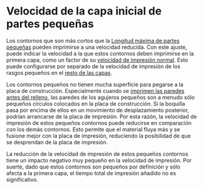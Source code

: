 Velocidad de la capa inicial de partes pequeñas
====
Los contornos que son más cortos que la [Longitud máxima de partes pequeñas](small_feature_max_length.md) pueden imprimirse a una velocidad reducida. Con este ajuste, puede indicar la velocidad a la que estos contornos deben imprimirse en la primera capa, como un factor de su [velocidad de impresión normal](../speed/speed_wall.md). Esto puede configurarse por separado de la velocidad de impresión de los rasgos pequeños en el [resto de las capas](small_feature_speed_factor.md).

Los contornos pequeños no tienen mucha superficie para pegarse a la placa de construcción. Especialmente cuando se [imprimen las paredes antes del relleno](../infill/infill_before_walls.md), las paredes de los agujeros pequeños son a menudo sólo pequeños círculos colocados en la placa de construcción. Si la boquilla pasa por encima de ellos en un movimiento de desplazamiento posterior, podrían arrancarse de la placa de impresión. Por esta razón, la velocidad de impresión de estos pequeños contornos puede reducirse en comparación con los demás contornos. Esto permite que el material fluya más y se fusione mejor con la placa de impresión, reduciendo la posibilidad de que se desprendan de la placa de impresión.

La reducción de la velocidad de impresión de estos pequeños contornos tiene un impacto negativo muy pequeño en la velocidad de impresión. Por suerte, dado que estos contornos son pequeños por definición y sólo afecta a la primera capa, el tiempo total de impresión añadido no es significativo.